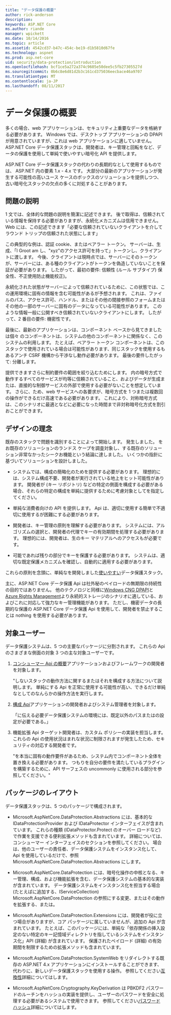 ```yaml
---
title: "データ保護の概要"
author: rick-anderson
description: 
keywords: ASP.NET Core
ms.author: riande
manager: wpickett
ms.date: 10/14/2016
ms.topic: article
ms.assetid: 4542cd37-b47c-454c-be19-d1b5810d67fe
ms.technology: aspnet
ms.prod: asp.net-core
uid: security/data-protection/introduction
ms.openlocfilehash: bcf1ce5a272a374c9605e50dee5c5fb27305527d
ms.sourcegitcommit: 0b6c8e6d81d2b3c161cd375036eecbace46a9707
ms.translationtype: MT
ms.contentlocale: ja-JP
ms.lasthandoff: 08/11/2017
---
```

# <a name="introduction-to-data-protection"></a>データ保護の概要

多くの場合、web アプリケーションは、セキュリティ上重要なデータを格納する必要があります。 Windows では、デスクトップ アプリケーションの DPAPI が用意されていますが、これは web アプリケーションに適していません。 ASP.NET Core データ保護スタックは、開発者は、キー管理と回転をなど、データの保護を使用して単純で使いやすい暗号化 API を提供します。

ASP.NET Core データ保護スタックの代わりの長期的なとして使用するものでは、 <machineKey> ASP.NET 内の要素 1.x - 4.x です。 大部分の最新のアプリケーションが発生する可能性の高いユース ケースのボックスのソリューションを提供しつつ、古い暗号化スタックの欠点の多くに対処することがあります。

## <a name="problem-statement"></a>問題の説明

1 文では、全体的な問題の説明を簡潔に記述できます。 後で取得は、信頼されている情報を保持する必要がありますが、永続化メカニズムは信用できません。 Web には、この記述できます「必要な信頼されていないクライアントを介してラウンド トリップの信頼された状態にします」

この典型的な例は、認証 cookie、またはベアラー トークン。 サーバーは、生成、「I Groot am し、"xyz"のアクセス許可を持って」トークンし、クライアントに渡します。 今後、クライアントは現時点では、サーバーにそのトークンが、サーバーには、ある種のクライアントがトークンを偽造していないことを保証が必要があります。 したがって、最初の要件: 信頼性 (ルール サブタイプ) 保全性、不正使用防止機能校正)。

永続化された状態がサーバーによって信頼されているために、この状態では、この運用環境に固有の情報を含む可能性があるが予想されます。 これは、ファイルのパス、アクセス許可、ハンドル、またはその他の間接参照のフォームまたはその他の一部のサーバーに固有のデータになっている可能性があります。 このような情報一般に公開すべき信頼されていないクライアントにします。 したがって、2 番目の要件: 機密性です。

最後に、最新のアプリケーションは、コンポーネント ベースから見てきましたは個々 のコンポーネントは、システムの他のコンポーネントに関係なく、このシステムの利用します。 たとえば、ベアラー トークン コンポーネントは、このスタックで使用されている場合は可能性があります、同じスタックを使用するもあるアンチ CSRF 機構から干渉なし動作必要があります。 最後の要件したがって: 分離します。

提供できますさらに制約要件の範囲を絞り込むためにします。 内の暗号方式で動作するすべてのサービスが均等に信頼されていること、およびデータが生成または、直接的な制御サービスの外部で使用する必要がないことを想定しています。 さらに、ため、web サービスへの各要求が、暗号方式を 1 つまたは複数回の操作ができるだけ高速である必要があります。 これにより、対称暗号方式は、このシナリオに最適となどに必要になった時間まで非対称暗号化方式を割引おことができます。

## <a name="design-philosophy"></a>デザインの理念

既存のスタックで問題を識別することによって開始します。 発生しました。 をお既存のソリューションのランドス ケープを調査対象し、する既存のソリューション非常なかったシークお機能という結論に達しました。 いくつかの指針に基づいてソリューションを設計しました。

* システムでは、構成の簡略化のためを提供する必要があります。 理想的には、システム構成不要、開発者が実行されている地上をヒット可能性があります。 開発者が (キー リポジトリ) などの特定の側面を構成する必要がある場合、それらの特定の構成を単純に提供するために考慮対象としてを指定してください。

* 単純な消費者向けの API を提供します。 Api は、適切に使用する簡単で不適切に使用するが困難にする必要があります。

* 開発者は、キー管理の原則を理解する必要があります。 システムには、アルゴリズムの選択と、開発者の代理でキーの有効期間を処理する必要があります。 理想的には、開発者は、生のキー マテリアルへのアクセスもが必要です。

* 可能であれば残りの部分でキーを保護する必要があります。 システムは、適切な既定保護メカニズムを確認し、自動的に適用する必要があります。

これらの原則を念頭に、単純なを開発しました[使いやすい](using-data-protection.md)データ保護スタック。

主に、ASP.NET Core データ保護 Api は社外秘のペイロードの無期限の持続性の目的ではありません。 他のテクノロジと同様に[Windows CNG DPAPI](https://msdn.microsoft.com/library/windows/desktop/hh706794%28v=vs.85%29.aspx)と[Azure Rights Management](https://technet.microsoft.com/library/jj585024.aspx)より永続的ストレージのシナリオに適している、およびこれに対応して強力なキー管理機能があります。 ただし、機密データの長期的な保護の ASP.NET Core データ保護 Api を使用して、開発者を禁止することは nothing を使用する必要があります。

## <a name="audience"></a>対象ユーザー

データ保護システムは、5 つの主要なパッケージに分割されます。 これらの Api のさまざまな側面の対象 3 つの主な対象ユーザーです。

1. [コンシューマー Api の概要](consumer-apis/overview.md)アプリケーションおよびフレームワークの開発者を対象します。

   "しないスタックの動作方法に関するまたはそれを構成する方法について説明します。 単純にする Api を正常に使用する可能性が高い、できるだけ単純なとしてのなんらかの操作方法を実行します。

2. [構成 Api](configuration/overview.md)アプリケーションの開発者およびシステム管理者を対象します。

   「に伝える必要データ保護システムの環境には、既定以外のパスまたはの設定が必要である。」

3. 機能拡張 Api ターゲット開発者は、カスタム ポリシーの実装を担当します。 これらの Api の使用状況はまれな状況に制限されますが発生したため、セキュリティの対応する開発者です。

   "を本当に固有の動作要件があるため、システム内でコンポーネント全体を置き換える必要があります。 つもりを自分の要件を満たしているプラグインを構築するために、API サーフェスの uncommonly に使用される部分を参照してください。"

## <a name="package-layout"></a>パッケージのレイアウト

データ保護スタックは、5 つのパッケージで構成されます。

* Microsoft.AspNetCore.DataProtection.Abstractions には、基本的な IDataProtectionProvider および IDataProtector インターフェイスが含まれています。 これらの種類 (IDataProtector.Protect のオーバー ロードなど) で作業を支援できる便利拡張メソッドも含まれています。 詳細については、コンシューマー インターフェイスのセクションを参照してください。 場合は、他のユーザーの責任者、データ保護システムをインスタンス化して、Api を使用しているだけで、参照 Microsoft.AspNetCore.DataProtection.Abstractions にします。

* Microsoft.AspNetCore.DataProtection には、暗号化操作の中核となる、キー管理、構成、および機能拡張を含む、データ保護システムの基本的な実装が含まれています。 データ保護システムをインスタンス化を担当する場合 (たとえばに追加する、IServiceCollection) Microsoft.AspNetCore.DataProtection の参照にする変更、またはその動作を拡張する、または。

* Microsoft.AspNetCore.DataProtection.Extensions には、開発者が役に立つ場合がありますが、コア パッケージに属していませんが、追加の Api が含まれています。 たとえば、このパッケージには、単純な「依存関係の挿入設定のない特定のキー記憶域ディレクトリを指しているシステムをインスタンス化」API (詳細) が含まれています。 保護されたペイロード (詳細) の有効期間を制限するための拡張メソッドも含まれています。

* Microsoft.AspNetCore.DataProtection.SystemWeb をリダイレクトする既存の ASP.NET 4.x アプリケーションにインストールすることができます、<machineKey>代わりに、新しいデータ保護スタックを使用する操作。 参照してください[互換性](compatibility/replacing-machinekey.md#compatibility-replacing-machinekey)詳細についてはします。

* Microsoft.AspNetCore.Cryptography.KeyDerivation は PBKDF2 パスワードのルーチンをハッシュの実装を提供し、ユーザーのパスワードを安全に処理する必要があるシステムで使用できます。 参照してください[パスワード ハッシュ](consumer-apis/password-hashing.md)詳細についてはします。
